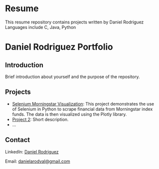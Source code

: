 # Resume
This resume repository contains projects written by Daniel Rodriguez
Languages include C, Java, Python

# Daniel Rodriguez Portfolio

## Introduction
Brief introduction about yourself and the purpose of the repository.

## Projects
- [Selenium Morningstar Visualization](https://github.com/danielarodval/resume/tree/main/Python/Selenium%20Morningstar%20Visualization#readme): This project demonstrates the use of Selenium in Python to scrape financial data from Morningstar index funds. The data is then visualized using the Plotly library.
- [Project 2](link-to-project-2-README): Short description.
- ...

## Contact
LinkedIn: [Daniel Rodriguez](https://www.linkedin.com/in/danielarodval/)

Email: danielarodval@gmail.com